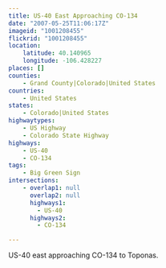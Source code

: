 ```yaml
---
title: US-40 East Approaching CO-134
date: "2007-05-25T11:06:17Z"
imageid: "1001208455"
flickrid: "1001208455"
location:
    latitude: 40.140965
    longitude: -106.428227
places: []
counties:
    - Grand County|Colorado|United States
countries:
    - United States
states:
    - Colorado|United States
highwaytypes:
    - US Highway
    - Colorado State Highway
highways:
    - US-40
    - CO-134
tags:
    - Big Green Sign
intersections:
    - overlap1: null
      overlap2: null
      highways1:
        - US-40
      highways2:
        - CO-134

---
```

US-40 east approaching CO-134 to Toponas.